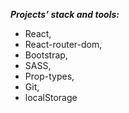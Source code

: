 ___Projects’ stack and tools:___

 - React, 
 - React-router-dom, 
 - Bootstrap, 
 - SASS, 
 - Prop-types, 
 - Git, 
 - localStorage

